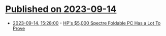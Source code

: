# [Published on 2023-09-14](index.md)

* [2023-09-14, 15:28:00](https://tech.slashdot.org/story/23/09/14/1528216/hps-5000-spectre-foldable-pc-has-a-lot-to-prove?utm_source=rss1.0mainlinkanon&utm_medium=feed) - [HP's $5,000 Spectre Foldable PC Has a Lot To Prove](https://tech.slashdot.org/story/23/09/14/1528216/hps-5000-spectre-foldable-pc-has-a-lot-to-prove?utm_source=rss1.0mainlinkanon&utm_medium=feed)

